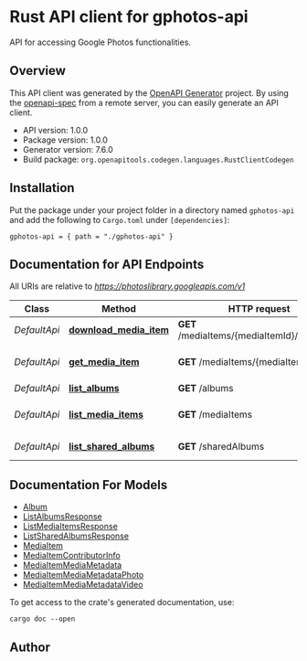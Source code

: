 # Rust API client for gphotos-api

API for accessing Google Photos functionalities.


## Overview

This API client was generated by the [OpenAPI Generator](https://openapi-generator.tech) project.  By using the [openapi-spec](https://openapis.org) from a remote server, you can easily generate an API client.

- API version: 1.0.0
- Package version: 1.0.0
- Generator version: 7.6.0
- Build package: `org.openapitools.codegen.languages.RustClientCodegen`

## Installation

Put the package under your project folder in a directory named `gphotos-api` and add the following to `Cargo.toml` under `[dependencies]`:

```
gphotos-api = { path = "./gphotos-api" }
```

## Documentation for API Endpoints

All URIs are relative to *https://photoslibrary.googleapis.com/v1*

Class | Method | HTTP request | Description
------------ | ------------- | ------------- | -------------
*DefaultApi* | [**download_media_item**](docs/DefaultApi.md#download_media_item) | **GET** /mediaItems/{mediaItemId}/download | Download media item
*DefaultApi* | [**get_media_item**](docs/DefaultApi.md#get_media_item) | **GET** /mediaItems/{mediaItemId} | Get media item metadata
*DefaultApi* | [**list_albums**](docs/DefaultApi.md#list_albums) | **GET** /albums | List albums
*DefaultApi* | [**list_media_items**](docs/DefaultApi.md#list_media_items) | **GET** /mediaItems | List all media items
*DefaultApi* | [**list_shared_albums**](docs/DefaultApi.md#list_shared_albums) | **GET** /sharedAlbums | List shared albums


## Documentation For Models

 - [Album](docs/Album.md)
 - [ListAlbumsResponse](docs/ListAlbumsResponse.md)
 - [ListMediaItemsResponse](docs/ListMediaItemsResponse.md)
 - [ListSharedAlbumsResponse](docs/ListSharedAlbumsResponse.md)
 - [MediaItem](docs/MediaItem.md)
 - [MediaItemContributorInfo](docs/MediaItemContributorInfo.md)
 - [MediaItemMediaMetadata](docs/MediaItemMediaMetadata.md)
 - [MediaItemMediaMetadataPhoto](docs/MediaItemMediaMetadataPhoto.md)
 - [MediaItemMediaMetadataVideo](docs/MediaItemMediaMetadataVideo.md)


To get access to the crate's generated documentation, use:

```
cargo doc --open
```

## Author



